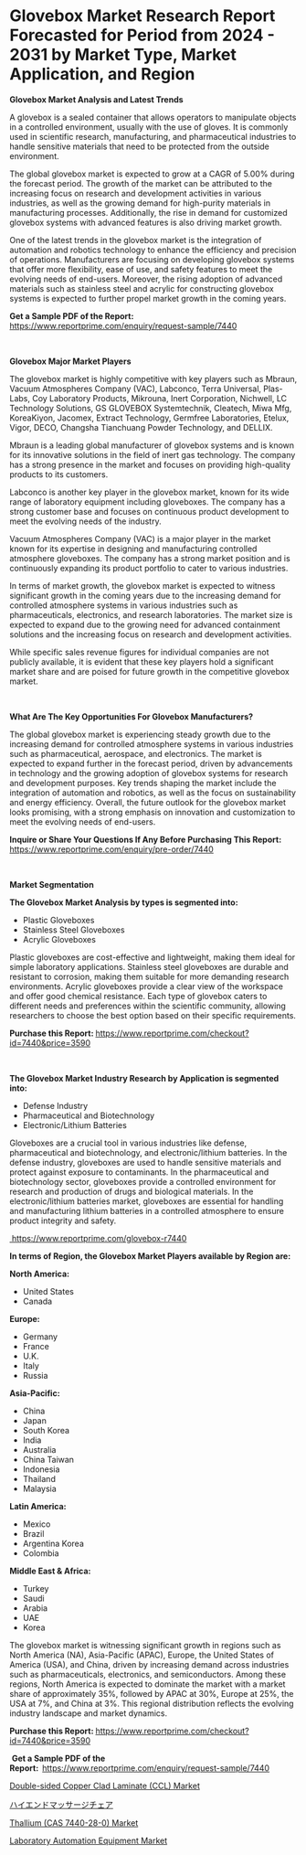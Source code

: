 <p><h1>Glovebox Market Research Report Forecasted for Period from 2024 -  2031 by Market Type, Market Application, and Region</h1></p><p><strong>Glovebox Market Analysis and Latest Trends</strong></p>
<p><p>A glovebox is a sealed container that allows operators to manipulate objects in a controlled environment, usually with the use of gloves. It is commonly used in scientific research, manufacturing, and pharmaceutical industries to handle sensitive materials that need to be protected from the outside environment.</p><p>The global glovebox market is expected to grow at a CAGR of 5.00% during the forecast period. The growth of the market can be attributed to the increasing focus on research and development activities in various industries, as well as the growing demand for high-purity materials in manufacturing processes. Additionally, the rise in demand for customized glovebox systems with advanced features is also driving market growth.</p><p>One of the latest trends in the glovebox market is the integration of automation and robotics technology to enhance the efficiency and precision of operations. Manufacturers are focusing on developing glovebox systems that offer more flexibility, ease of use, and safety features to meet the evolving needs of end-users. Moreover, the rising adoption of advanced materials such as stainless steel and acrylic for constructing glovebox systems is expected to further propel market growth in the coming years.</p></p>
<p><strong>Get a Sample PDF of the Report:&nbsp;</strong> <a href="https://www.reportprime.com/enquiry/request-sample/7440">https://www.reportprime.com/enquiry/request-sample/7440</a></p>
<p>&nbsp;</p>
<p><strong>Glovebox Major Market Players</strong></p>
<p><p>The glovebox market is highly competitive with key players such as Mbraun, Vacuum Atmospheres Company (VAC), Labconco, Terra Universal, Plas-Labs, Coy Laboratory Products, Mikrouna, Inert Corporation, Nichwell, LC Technology Solutions, GS GLOVEBOX Systemtechnik, Cleatech, Miwa Mfg, KoreaKiyon, Jacomex, Extract Technology, Germfree Laboratories, Etelux, Vigor, DECO, Changsha Tianchuang Powder Technology, and DELLIX.</p><p>Mbraun is a leading global manufacturer of glovebox systems and is known for its innovative solutions in the field of inert gas technology. The company has a strong presence in the market and focuses on providing high-quality products to its customers.</p><p>Labconco is another key player in the glovebox market, known for its wide range of laboratory equipment including gloveboxes. The company has a strong customer base and focuses on continuous product development to meet the evolving needs of the industry.</p><p>Vacuum Atmospheres Company (VAC) is a major player in the market known for its expertise in designing and manufacturing controlled atmosphere gloveboxes. The company has a strong market position and is continuously expanding its product portfolio to cater to various industries.</p><p>In terms of market growth, the glovebox market is expected to witness significant growth in the coming years due to the increasing demand for controlled atmosphere systems in various industries such as pharmaceuticals, electronics, and research laboratories. The market size is expected to expand due to the growing need for advanced containment solutions and the increasing focus on research and development activities.</p><p>While specific sales revenue figures for individual companies are not publicly available, it is evident that these key players hold a significant market share and are poised for future growth in the competitive glovebox market.</p></p>
<p>&nbsp;</p>
<p><strong>What Are The Key Opportunities For Glovebox Manufacturers?</strong></p>
<p><p>The global glovebox market is experiencing steady growth due to the increasing demand for controlled atmosphere systems in various industries such as pharmaceutical, aerospace, and electronics. The market is expected to expand further in the forecast period, driven by advancements in technology and the growing adoption of glovebox systems for research and development purposes. Key trends shaping the market include the integration of automation and robotics, as well as the focus on sustainability and energy efficiency. Overall, the future outlook for the glovebox market looks promising, with a strong emphasis on innovation and customization to meet the evolving needs of end-users.</p></p>
<p><strong>Inquire or Share Your Questions If Any Before Purchasing This Report:</strong> <a href="https://www.reportprime.com/enquiry/pre-order/7440">https://www.reportprime.com/enquiry/pre-order/7440</a></p>
<p>&nbsp;</p>
<p><strong>Market Segmentation</strong></p>
<p><strong>The Glovebox Market Analysis by types is segmented into:</strong></p>
<p><ul><li>Plastic Gloveboxes</li><li>Stainless Steel Gloveboxes</li><li>Acrylic Gloveboxes</li></ul></p>
<p><p>Plastic gloveboxes are cost-effective and lightweight, making them ideal for simple laboratory applications. Stainless steel gloveboxes are durable and resistant to corrosion, making them suitable for more demanding research environments. Acrylic gloveboxes provide a clear view of the workspace and offer good chemical resistance. Each type of glovebox caters to different needs and preferences within the scientific community, allowing researchers to choose the best option based on their specific requirements.</p></p>
<p><strong>Purchase this Report:&nbsp;</strong><a href="https://www.reportprime.com/checkout?id=7440&price=3590">https://www.reportprime.com/checkout?id=7440&price=3590</a></p>
<p>&nbsp;</p>
<p><strong>The Glovebox Market Industry Research by Application is segmented into:</strong></p>
<p><ul><li>Defense Industry</li><li>Pharmaceutical and Biotechnology</li><li>Electronic/Lithium Batteries</li></ul></p>
<p><p>Gloveboxes are a crucial tool in various industries like defense, pharmaceutical and biotechnology, and electronic/lithium batteries. In the defense industry, gloveboxes are used to handle sensitive materials and protect against exposure to contaminants. In the pharmaceutical and biotechnology sector, gloveboxes provide a controlled environment for research and production of drugs and biological materials. In the electronic/lithium batteries market, gloveboxes are essential for handling and manufacturing lithium batteries in a controlled atmosphere to ensure product integrity and safety.</p></p>
<p><a href="https://www.reportprime.com/glovebox-r7440">&nbsp;https://www.reportprime.com/glovebox-r7440</a></p>
<p><strong>In terms of Region, the Glovebox Market Players available by Region are:</strong></p>
<p>
    <p> <strong> North America: </strong>
        <ul>
            <li>United States</li>
            <li>Canada</li>
        </ul>
        </p> 
    <p> <strong> Europe: </strong>
        <ul>
            <li>Germany</li>
            <li>France</li>
            <li>U.K.</li>
            <li>Italy</li>
            <li>Russia</li>
        </ul>
        </p> 
    <p> <strong> Asia-Pacific: </strong>
        <ul>
            <li>China</li>
            <li>Japan</li>
            <li>South Korea</li>
            <li>India</li>
            <li>Australia</li>
            <li>China Taiwan</li>
            <li>Indonesia</li>
            <li>Thailand</li>
            <li>Malaysia</li>
        </ul>
        </p> 
    <p> <strong> Latin America: </strong>
        <ul>
            <li>Mexico</li>
            <li>Brazil</li>
            <li>Argentina Korea</li>
            <li>Colombia</li>
        </ul>
        </p> 
    <p> <strong> Middle East & Africa: </strong>
        <ul>
            <li>Turkey</li>
            <li>Saudi</li>
            <li>Arabia</li>
            <li>UAE</li>
            <li>Korea</li>
        </ul>
    </p>
    </p>
<p><p>The glovebox market is witnessing significant growth in regions such as North America (NA), Asia-Pacific (APAC), Europe, the United States of America (USA), and China, driven by increasing demand across industries such as pharmaceuticals, electronics, and semiconductors. Among these regions, North America is expected to dominate the market with a market share of approximately 35%, followed by APAC at 30%, Europe at 25%, the USA at 7%, and China at 3%. This regional distribution reflects the evolving industry landscape and market dynamics.</p></p>
<p><strong>Purchase this Report: </strong><a href="https://www.reportprime.com/checkout?id=7440&price=3590">https://www.reportprime.com/checkout?id=7440&price=3590</a></p>
<p>&nbsp;<strong>Get a Sample PDF of the Report:&nbsp;&nbsp;</strong><a href="https://www.reportprime.com/enquiry/request-sample/7440">https://www.reportprime.com/enquiry/request-sample/7440</a></p>
<p><strong></strong></p>
<p><p><a href="https://www.linkedin.com/pulse/double-sided-copper-clad-laminate-ccl-market-size-global-industry-hgnyf?trackingId=OsNVFKib3NIYCkhkTb7mSw%3D%3D">Double-sided Copper Clad Laminate (CCL) Market</a></p><p><a href="https://medium.com/@stevencornish04/%E3%83%8F%E3%82%A4%E3%82%A8%E3%83%B3%E3%83%89%E3%83%9E%E3%83%83%E3%82%B5%E3%83%BC%E3%82%B8%E3%83%81%E3%82%A7%E3%82%A2%E3%81%AE%E5%B8%82%E5%A0%B4%E3%81%AF-%E5%B8%82%E5%A0%B4%E3%82%B7%E3%82%A7%E3%82%A2-%E3%82%B5%E3%82%A4%E3%82%BA-2031%E5%B9%B4%E3%81%BE%E3%81%A7%E3%81%AE%E4%BA%88%E6%B8%AC%E3%81%AB%E7%84%A6%E7%82%B9%E3%82%92%E5%BD%93%E3%81%A6%E3%81%A6%E3%81%84%E3%81%BE%E3%81%99-3d98dab61852">ハイエンドマッサージチェア</a></p><p><a href="https://www.linkedin.com/pulse/thallium-cas-7440-28-0-market-size-evaluating-its-trends-growth-iz0hf?trackingId=Pafi6D1BNw5Kwr6%2BMyNxvQ%3D%3D">Thallium (CAS 7440-28-0) Market</a></p><p><a href="https://github.com/CliffMedina6/Market-Research-Report-List-4/blob/main/laboratory-automation-equipment-market.md">Laboratory Automation Equipment Market</a></p></p>
